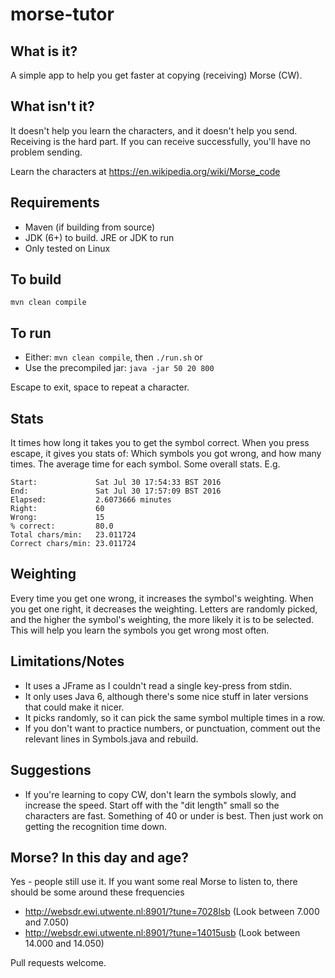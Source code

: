 # morse-tutor

## What is it?
A simple app to help you get faster at copying (receiving) Morse (CW).

## What isn't it?
It doesn't help you learn the characters, and it doesn't help you send.
Receiving is the hard part. If you can receive successfully, you'll have no problem sending.

Learn the characters at https://en.wikipedia.org/wiki/Morse_code

## Requirements
   * Maven (if building from source)
   * JDK (6+) to build. JRE or JDK to run
   * Only tested on Linux

## To build
```mvn clean compile```

## To run
   * Either: ```mvn clean compile```, then ```./run.sh``` or
   * Use the precompiled jar: ```java -jar 50 20 800```

Escape to exit, space to repeat a character.

## Stats
It times how long it takes you to get the symbol correct.
When you press escape, it gives you stats of:
Which symbols you got wrong, and how many times.
The average time for each symbol.
Some overall stats. E.g.
```
Start:             Sat Jul 30 17:54:33 BST 2016
End:               Sat Jul 30 17:57:09 BST 2016
Elapsed:           2.6073666 minutes
Right:             60
Wrong:             15
% correct:         80.0
Total chars/min:   23.011724
Correct chars/min: 23.011724
```

## Weighting
Every time you get one wrong, it increases the symbol's weighting. When you get one right, it decreases the weighting.
Letters are randomly picked, and the higher the symbol's weighting, the more likely it is to be selected.
This will help you learn the symbols you get wrong most often.

## Limitations/Notes
   * It uses a JFrame as I couldn't read a single key-press from stdin.
   * It only uses Java 6, although there's some nice stuff in later versions that could make it nicer.
   * It picks randomly, so it can pick the same symbol multiple times in a row.
   * If you don't want to practice numbers, or punctuation, comment out the relevant lines in Symbols.java and rebuild.

## Suggestions
   * If you're learning to copy CW, don't learn the symbols slowly, and increase the speed. Start off with the "dit length" small so the characters are fast. Something of 40 or under is best. Then just work on getting the recognition time down.

## Morse? In this day and age?
Yes - people still use it.
If you want some real Morse to listen to, there should be some around these frequencies
   * http://websdr.ewi.utwente.nl:8901/?tune=7028lsb (Look between 7.000 and 7.050)
   * http://websdr.ewi.utwente.nl:8901/?tune=14015usb (Look between 14.000 and 14.050)

Pull requests welcome.

